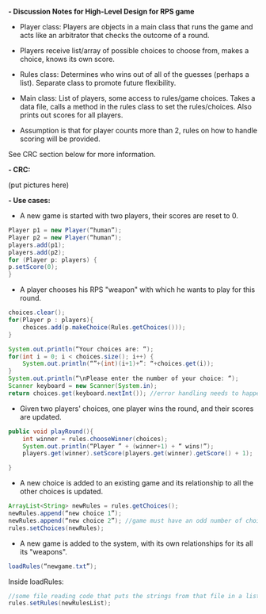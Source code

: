 **- Discussion Notes for High-Level Design for RPS game**

* Player class: Players are objects in a main class that runs the game and acts like an arbitrator that checks the outcome of a round.

* Players receive list/array of possible choices to choose from, makes a choice, knows its own score.

* Rules class: Determines who wins out of all of the guesses (perhaps a list). Separate class to promote future flexibility.

* Main class: List of players, some access to rules/game choices. Takes a data file, calls a method in the rules class to set the rules/choices. Also prints out scores for all players.

* Assumption is that for player counts more than 2, rules on how to handle scoring will be provided.

See CRC section below for more information.

**- CRC:**

(put pictures here)


**- Use cases:** 
* A new game is started with two players, their scores are reset to 0.
```java
Player p1 = new Player(“human”);
Player p2 = new Player(“human”);
players.add(p1);
players.add(p2);
for (Player p: players) {
p.setScore(0);
}
```
* A player chooses his RPS "weapon" with which he wants to play for this round.
```java
choices.clear();
for(Player p : players){
	choices.add(p.makeChoice(Rules.getChoices()));
}
```
```java
System.out.println(“Your choices are: “);
for(int i = 0; i < choices.size(); i++) {
	System.out.println(“”+(int)(i+1)+”: “+choices.get(i));
}
System.out.println(“\nPlease enter the number of your choice: “);
Scanner keyboard = new Scanner(System.in);
return choices.get(keyboard.nextInt()); //error handling needs to happen, but this is the idea

```


* Given two players' choices, one player wins the round, and their scores are updated.
```java
public void playRound(){
	int winner = rules.chooseWinner(choices);
	System.out.println(“Player ” + (winner+1) + “ wins!”);
	players.get(winner).setScore(players.get(winner).getScore() + 1);

}
```

* A new choice is added to an existing game and its relationship to all the other choices is updated.
```java
ArrayList<String> newRules = rules.getChoices();
newRules.append(“new choice 1”);
newRules.append(“new choice 2”); //game must have an odd number of choices
rules.setChoices(newRules);
```

* A new game is added to the system, with its own relationships for its all its "weapons".
```java
loadRules(“newgame.txt”);
```

Inside loadRules:
```java
//some file reading code that puts the strings from that file in a list//
rules.setRules(newRulesList);
```
